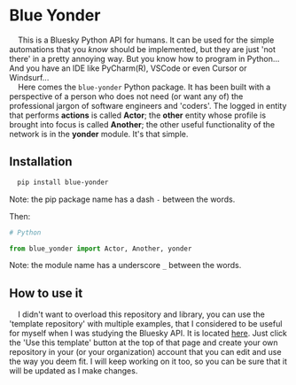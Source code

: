 # Blue Yonder
&nbsp;&nbsp;&nbsp;&nbsp;This is a Bluesky Python API for humans. It can be used for the simple automations that you _know_ should be implemented, but they are just 'not there' in a pretty annoying way. But you know how to program in Python... And you have an IDE like PyCharm(R), VSCode or even Cursor or Windsurf...
<br>&nbsp;&nbsp;&nbsp;&nbsp;Here comes the `blue-yonder` Python package. It has been built with a perspective of a person who does not need (or want any of) the professional jargon of software engineers and 'coders'. The logged in entity that performs **actions** is called **Actor**; the **other** entity whose profile is brought into focus is called **Another**; the other useful functionality of the network is in the **yonder** module. It's that simple.

## Installation
```Bash
  pip install blue-yonder
```
Note: the pip package name has a dash `-` between the words.

Then:
```Python
# Python

from blue_yonder import Actor, Another, yonder
```
Note: the module name has a underscore `_` between the words.
## How to use it
&nbsp;&nbsp;&nbsp;&nbsp;I didn't want to overload this repository and library, you can use the 'template repository' with multiple examples, that I considered to be useful for myself when I was studying the Bluesky API. It is located [here](https://github.com/wild-blue-yonder/butterflies). Just click the 'Use this template' button at the top of that page and create your own repository in your (or your organization) account that you can edit and use the way you deem fit. I will keep working on it too, so you can be sure that it will be updated as I make changes.